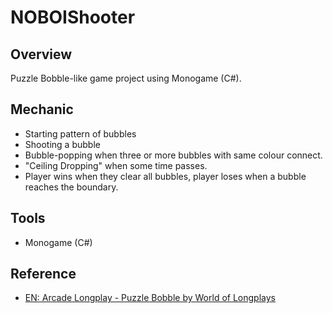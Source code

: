 # NOBOIShooter

## Overview

Puzzle Bobble-like game project using Monogame (C#).

## Mechanic

- Starting pattern of bubbles
- Shooting a bubble
- Bubble-popping when three or more bubbles with same colour connect.
- "Ceiling Dropping" when some time passes.
- Player wins when they clear all bubbles, player loses when a bubble reaches the boundary.

## Tools

- Monogame (C#)

## Reference

- [EN: Arcade Longplay - Puzzle Bobble by World of Longplays](https://www.youtube.com/watch?v=F1I0lzM_UZI)
